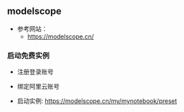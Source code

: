 ## modelscope

- 参考网站：
  - https://modelscope.cn/





### 启动免费实例

- 注册登录账号

- 绑定阿里云账号

- 启动实例: https://modelscope.cn/my/mynotebook/preset

  

  